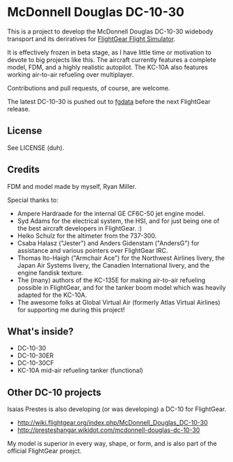 # McDonnell Douglas DC-10-30

This is a project to develop the McDonnell Douglas DC-10-30 widebody transport and its deriratives for [FlightGear Flight Simulator](http://www.flightgear.org/).

It is effectively frozen in beta stage, as I have little time or motivation to devote to big projects like this. The aircraft currently features a complete model, FDM, and a highly realistic autopilot. The KC-10A also features working air-to-air refueling over multiplayer.

Contributions and pull requests, of course, are welcome.

The latest DC-10-30 is pushed out to [fgdata](https://gitorious.org/fg/fgdata/) before the next FlightGear release.

## License

See LICENSE (duh).

## Credits

FDM and model made by myself, Ryan Miller.

Special thanks to:
* Ampere Hardraade for the internal GE CF6C-50 jet engine model.
* Syd Adams for the electrical system, the HSI, and for just being one of the best aircraft developers in FlightGear. :)
* Heiko Schulz for the altimeter from the 737-300.
* Csaba Halasz ("Jester") and Anders Gidenstam ("AndersG") for assistance and various pointers over FlightGear IRC.
* Thomas Ito-Haigh ("Armchair Ace") for the Northwest Airlines livery, the Japan Air Systems livery, the Canadien International livery, and the engine fandisk texture.
* The (many) authors of the KC-135E for making air-to-air refueling possible in FlightGear, and for the tanker boom model which was heavily adapted for the KC-10A.
* The awesome folks at Global Virtual Air (formerly Atlas Virtual Airlines) for supporting me  during this project!

## What's inside?

* DC-10-30
* DC-10-30ER
* DC-10-30CF
* KC-10A mid-air refueling tanker (functional)

## Other DC-10 projects

Isaias Prestes is also developing (or was developing) a DC-10 for FlightGear.
* http://wiki.flightgear.org/index.php/McDonnell_Douglas_DC-10-30
* http://presteshangar.wikidot.com/mcdonnell-douglas-dc-10-30

My model is superior in every way, shape, or form, and is also part of the official FlightGear proejct.
